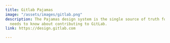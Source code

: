 ```yaml
---
title: Gitlab Pajamas
image: "/assets/images/gitlab.png"
description: The Pajamas design system is the single source of truth for everything anyone
  needs to know about contributing to GitLab.
link: https://design.gitlab.com

---
```

